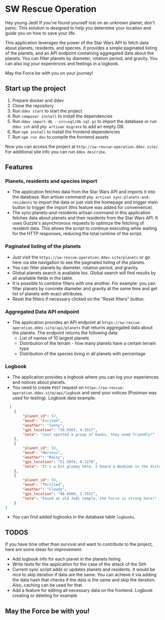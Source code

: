 
# SW Rescue Operation

Hey young Jedi! If you've found yourself lost on an unknown planet, don't panic. This solution is designed to help you determine your location and guide you on how to save your life.

This application leverages the power of the Star Wars API to fetch data about planets, residents, and species. It provides a simple paginated listing of the planets, and an API endpoint containing aggregated data about the planets. You can filter planets by diameter, rotation period, and gravity. You can also log your experiences and feelings in a logbook.

May the Force be with you on your journey!

## Start up the project

1. Prepare docker and ddev
2. Clone the repository
3. Run `ddev start` to start the project
4. Run `composer install` to install the dependencies
5. Run `ddev import-db --src=sql/db.sql.gz` to import the database or run `ddev ssh` and `php artisan migrate` to add an empty DB.
6. Run `npm install` to install the frontend dependencies
7. Run `npm run dev` to compile the frontend assets

Now you can access the project at `http://sw-rescue-operation.ddev.site/`.
For additional site info you can run `ddev describe`.

## Features

### Planets, residents and species import

- The application fetches data from the Star Wars API and imports it into the database. Run artisan command `php artisan sync:planets-and-residents` to import the data or just visit the homepage and trigger main button to trigger the import (this feature was added for convenience).
- The sync:planets-and-residents artisan command in this application fetches data about planets and their residents from the Star Wars API. It uses Guzzle's asynchronous requests to optimize the fetching of resident data. This allows the script to continue executing while waiting for the HTTP responses, reducing the total runtime of the script. 

### Paginated listing of the planets

- Just visit the `https://sw-rescue-operation.ddev.site/planets` or go here via site navigation to see the paginated listing of the planets.
- You can filter planets by diameter, rotation period, and gravity.
- Global planets search is available too. Global search will find results by all available fields in the table.
- It is possible to combine filters with one another. For example: you can filter planets by concrete diameter and gravity at the same time and get list of planets with exact attributes.
- Reset the filters if necessary clicked on the "Reset filters" button.

### Aggregated Data API endpoint

- The application provides an API endpoint at `https://sw-rescue-operation.ddev.site/api/planets` that returns aggregated data about the planets. The endpoint returns the following data:
  - List of names of 10 largest planets
  - Distribution of the terrain - how many planets have a certain terrain type
  - Distribution of the species living in all planets with percentage

### Logbook

- The application provides a logbook where you can log your experiences and notices about planets.
- You need to create `POST` request on `https://sw-rescue-operation.ddev.site/api/logbook` and send your notices (Postman was used for testing). Logbook data example: 
```json
  [
    {
        "planet_id": 57,
        "mood": "Excited",
        "weather": "Sunny",
        "gps_location": "50.8503, 4.3517",
        "note": "Just spotted a group of Ewoks, they seem friendly!"
    },
    {
        "planet_id": 58,
        "mood": "Nervous",
        "weather": "Rainy",
        "gps_location": "51.5074, 0.1278",
        "note": "It's a bit gloomy here. I heard a Wookiee in the distance."
    },
    {
        "planet_id": 59,
        "mood": "Thrilled",
        "weather": "Cloudy",
        "gps_location": "48.8566, 2.3522",
        "note": "Found an old Jedi temple, the Force is strong here!"
    }
]
```
- You can find added logbooks in the database table `logbooks`.

## TODOS

If you have time other than survival and want to contribute to the project, here are some ideas for improvement:

- Add logbook info for each planet in the planets listing
- Write tests for the application for the case of the attack of the Sith
- Current sync script adds or updates planets and residents. It would be nice to skip iteration if data are the same. You can achieve it via adding the data hash that checks if the data is the same and skip the iteration. Also, caching can be used for that.
- Add a feature for editing all necessary data on the frontend. Logbook creating or deleting for example

## May the Force be with you!
